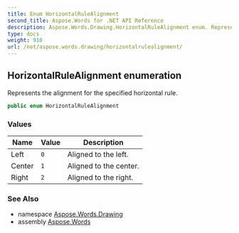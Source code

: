 ```yaml
---
title: Enum HorizontalRuleAlignment
second_title: Aspose.Words for .NET API Reference
description: Aspose.Words.Drawing.HorizontalRuleAlignment enum. Represents the alignment for the specified horizontal rule in C#.
type: docs
weight: 910
url: /net/aspose.words.drawing/horizontalrulealignment/
---
```

## HorizontalRuleAlignment enumeration

Represents the alignment for the specified horizontal rule.

```csharp
public enum HorizontalRuleAlignment
```

### Values

| Name | Value | Description |
| --- | --- | --- |
| Left | `0` | Aligned to the left. |
| Center | `1` | Aligned to the center. |
| Right | `2` | Aligned to the right. |

### See Also

* namespace [Aspose.Words.Drawing](../../aspose.words.drawing/)
* assembly [Aspose.Words](../../)
